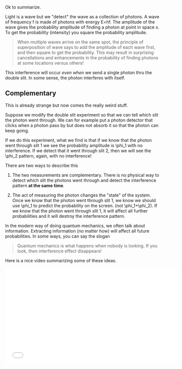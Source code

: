 Ok to summarize. 

Light is a wave but we "detect" the wave as a collection of photons. A wave of frequency f is made of photons with energy <lrn-math>E=hf</lrn-math>. The amplitude of the wave gives the probability amplitude of finding a photon at point in space x. To get the probability (intensity) you square the probability amplitude. 

> When multiple waves arrive on the same spot, the principle of superposition of wave says to add the amplitude of each wave first, and then square to get the probability. This may result in surprising cancellations and enhancements in the probability of finding photons at some locations versus others! 

This interference will occur _even when_ we send a single photon thru the double slit. In some sense, the photon interferes with itself. 

## Complementary

This is already strange but now comes the really weird stuff. 

Suppose we modify the double slit experiment so that we can tell which slit the photon went through. We can for example put a photon detector that clicks when a photon pass by but does not absorb it so that the photon can keep going. 

If we do this experiment, what we find is that if we know that the photon went through slit 1 we see the probability amplitude is <lrn-math>\phi_1</lrn-math> with no interference. If we detect that it went through slit 2, then we will see the <lrn-math>\phi_2</lrn-math> pattern, again, with no interference!

There are two ways to describe this

1. The two measurements are complementary. There is no physical way to detect which slit the photons went through and detect the interference pattern **at the same time**. 

2. The act of measuring the photon changes the "state" of the system. Once we know that the photon went through slit 1, we know we should use <lrn-math>\phi_1</lrn-math> to predict the probability on the screen. (not <lrn-math>\phi_1+\phi_2</lrn-math>). 
If we know that the photon went through slit 1, it will affect all further probabilities and it will destroy the interference pattern.

In the modern way of doing quantum mechanics, we often talk about information. Extracting information (no matter how) will affect all future probabilities. In some ways, you can say the slogan

> Quantum mechanics is what happens when nobody is looking. If you look, then interference effect disappears!

Here is a nice video summarizing some of these ideas. 

<iframe allowfullscreen="" frameborder="0" height="315" src="//www.youtube.com/embed/wsq7qXr9Hl0?rel=0" width="560"></iframe>